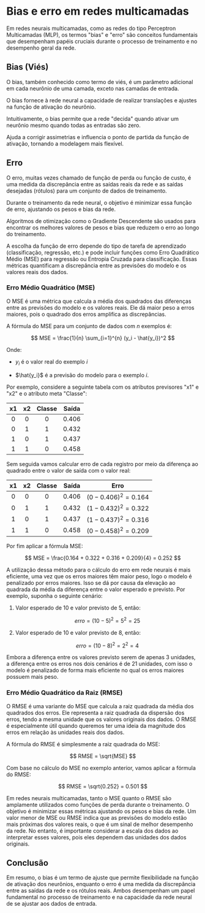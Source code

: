 # Bias e erro em redes multicamadas

Em redes neurais multicamadas, como as redes do tipo Perceptron Multicamadas (MLP), os termos "bias" e "erro" são conceitos fundamentais que desempenham papéis cruciais durante o processo de treinamento e no desempenho geral da rede.

## Bias (Viés)

O bias, também conhecido como termo de viés, é um parâmetro adicional em cada neurônio de uma camada, exceto nas camadas de entrada.

O bias fornece à rede neural a capacidade de realizar translações e ajustes na função de ativação do neurônio.

Intuitivamente, o bias permite que a rede "decida" quando ativar um neurônio mesmo quando todas as entradas são zero.

Ajuda a corrigir assimetrias e influencia o ponto de partida da função de ativação, tornando a modelagem mais flexível.

## Erro

O erro, muitas vezes chamado de função de perda ou função de custo, é uma medida da discrepância entre as saídas reais da rede e as saídas desejadas (rótulos) para um conjunto de dados de treinamento.

Durante o treinamento da rede neural, o objetivo é minimizar essa função de erro, ajustando os pesos e bias da rede.

Algoritmos de otimização como o Gradiente Descendente são usados para encontrar os melhores valores de pesos e bias que reduzem o erro ao longo do treinamento.

A escolha da função de erro depende do tipo de tarefa de aprendizado (classificação, regressão, etc.) e pode incluir funções como Erro Quadrático Médio (MSE) para regressão ou Entropia Cruzada para classificação. Essas métricas quantificam a discrepância entre as previsões do modelo e os valores reais dos dados.

### **Erro Médio Quadrático (MSE)**

O MSE é uma métrica que calcula a média dos quadrados das diferenças entre as previsões do modelo e os valores reais. Ele dá maior peso a erros maiores, pois o quadrado dos erros amplifica as discrepâncias.

A fórmula do MSE para um conjunto de dados com $n$ exemplos é:

$$
MSE = \frac{1}{n} \sum_{i=1}^{n} (y_i - \hat{y_i})^2
$$

Onde:

- $y_i$ é o valor real do exemplo $i$

- $\hat{y_i}$ é a previsão do modelo para o exemplo $i$.

Por exemplo, considere a seguinte tabela com os atributos previsores "x1" e "x2" e o atributo meta "Classe":

| x1  | x2  | Classe | Saída |
| :-: | :-: | :----: | :---: |
|  0  |  0  |   0    | 0.406 |
|  0  |  1  |   1    | 0.432 |
|  1  |  0  |   1    | 0.437 |
|  1  |  1  |   0    | 0.458 |

Sem seguida vamos calcular erro de cada registro por meio da diferença ao quadrado entre o valor de saída com o valor real:

| x1  | x2  | Classe | Saída |          Erro           |
| :-: | :-: | :----: | :---: | :---------------------: |
|  0  |  0  |   0    | 0.406 | $(0 - 0.406)^2 = 0.164$ |
|  0  |  1  |   1    | 0.432 | $(1 - 0.432)^2 = 0.322$ |
|  1  |  0  |   1    | 0.437 | $(1 - 0.437)^2 = 0.316$ |
|  1  |  1  |   0    | 0.458 | $(0 - 0.458)^2 = 0.209$ |

Por fim aplicar a fórmula MSE:

$$
MSE = \frac{0.164 + 0.322 + 0.316 + 0.209}{4} = 0.252
$$

A utilização dessa método para o cálculo do erro em rede neurais é mais eficiente, uma vez que os erros maiores têm maior peso, logo o modelo é penalizado por erros maiores. Isso se dá por causa da elevação ao quadrada da média da diferença entre o valor esperado e previsto. Por exemplo, suponha o seguinte cenário:

1. Valor esperado de $10$ e valor previsto de $5$, então:

   $$
   erro = (10 - 5)^2 = 5^2 = 25
   $$

2. Valor esperado de $10$ e valor previsto de $8$, então:

   $$
   erro = (10 - 8)^2 = 2^2 = 4
   $$

Embora a diferença entre os valores previsto serem de apenas $3$ unidades, a diferença entre os erros nos dois cenários é de $21$ unidades, com isso o modelo é penalizado de forma mais eficiente no qual os erros maiores possuem mais peso.

### **Erro Médio Quadrático da Raiz (RMSE)**

O RMSE é uma variante do MSE que calcula a raiz quadrada da média dos quadrados dos erros. Ele representa a raiz quadrada da dispersão dos erros, tendo a mesma unidade que os valores originais dos dados. O RMSE é especialmente útil quando queremos ter uma ideia da magnitude dos erros em relação às unidades reais dos dados.

A fórmula do RMSE é simplesmente a raiz quadrada do MSE:

$$
RMSE = \sqrt{MSE}
$$

Com base no cálculo do MSE no exemplo anterior, vamos aplicar a fórmula do RMSE:

$$
RMSE = \sqrt{0.252} = 0.501
$$

Em redes neurais multicamadas, tanto o MSE quanto o RMSE são amplamente utilizados como funções de perda durante o treinamento. O objetivo é minimizar essas métricas ajustando os pesos e bias da rede. Um valor menor de MSE ou RMSE indica que as previsões do modelo estão mais próximas dos valores reais, o que é um sinal de melhor desempenho da rede. No entanto, é importante considerar a escala dos dados ao interpretar esses valores, pois eles dependem das unidades dos dados originais.

## Conclusão

Em resumo, o bias é um termo de ajuste que permite flexibilidade na função de ativação dos neurônios, enquanto o erro é uma medida da discrepância entre as saídas da rede e os rótulos reais. Ambos desempenham um papel fundamental no processo de treinamento e na capacidade da rede neural de se ajustar aos dados de entrada.
